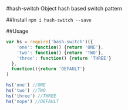 #hash-switch
Object hash based switch pattern

##Install
`npm i hash-switch --save`

##Usage
```js
var hs = require('hash-switch')({
    'one': function() {return 'ONE'},
    'two': function() {return 'TWO'},
    'three': function() {return 'THREE'}
  },
  function(){return 'DEFAULT'}
)

hs('one') //ONE
hs('two') //TWO
hs('three') //THREE
hs('nope') //DEFAULT
```
